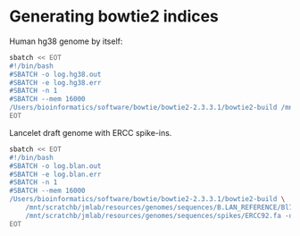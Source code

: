 # Generating bowtie2 indices

Human hg38 genome by itself:

```sh
sbatch << EOT
#!/bin/bash
#SBATCH -o log.hg38.out
#SBATCH -e log.hg38.err
#SBATCH -n 1
#SBATCH --mem 16000
/Users/bioinformatics/software/bowtie/bowtie2-2.3.3.1/bowtie2-build /mnt/scratcha/bioinformatics/reference_data/reference_genomes/homo_sapiens/hg38/fasta/hsa.hg38.fa hg38
EOT
```

Lancelet draft genome with ERCC spike-ins.

```sh
sbatch << EOT
#!/bin/bash
#SBATCH -o log.blan.out
#SBATCH -e log.blan.err
#SBATCH -n 1
#SBATCH --mem 16000
/Users/bioinformatics/software/bowtie/bowtie2-2.3.3.1/bowtie2-build \
    /mnt/scratchb/jmlab/resources/genomes/sequences/B.LAN_REFERENCE/Bl71nemr.fa \
    /mnt/scratchb/jmlab/resources/genomes/sequences/spikes/ERCC92.fa -o BL71_ERCC 
EOT
```
